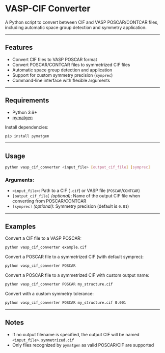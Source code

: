 # VASP-CIF Converter

A Python script to convert between CIF and VASP POSCAR/CONTCAR files, including automatic space group detection and symmetry application.

---

## Features

- Convert CIF files to VASP POSCAR format
- Convert POSCAR/CONTCAR files to symmetrized CIF files
- Automatic space group detection and application
- Support for custom symmetry precision (`symprec`)
- Command-line interface with flexible arguments

---

## Requirements

- Python 3.6+
- [pymatgen](https://pymatgen.org/)

Install dependencies:
```bash
pip install pymatgen
```

---

## Usage

```bash
python vasp_cif_converter <input_file> [output_cif_file] [symprec]
```

### Arguments:
- `<input_file>`: Path to a CIF (`.cif`) or VASP file (`POSCAR`/`CONTCAR`)
- `[output_cif_file]` *(optional)*: Name of the output CIF file when converting from POSCAR/CONTCAR
- `[symprec]` *(optional)*: Symmetry precision (default is `0.01`)

---

## Examples

Convert a CIF file to a VASP POSCAR:
```bash
python vasp_cif_converter example.cif
```

Convert a POSCAR file to a symmetrized CIF (with default symprec):
```bash
python vasp_cif_converter POSCAR
```

Convert a POSCAR file to a symmetrized CIF with custom output name:
```bash
python vasp_cif_converter POSCAR my_structure.cif
```

Convert with a custom symmetry tolerance:
```bash
python vasp_cif_converter POSCAR my_structure.cif 0.001
```

---

## Notes

- If no output filename is specified, the output CIF will be named `<input_file>.symmetrized.cif`
- Only files recognized by `pymatgen` as valid POSCAR/CIF are supported


